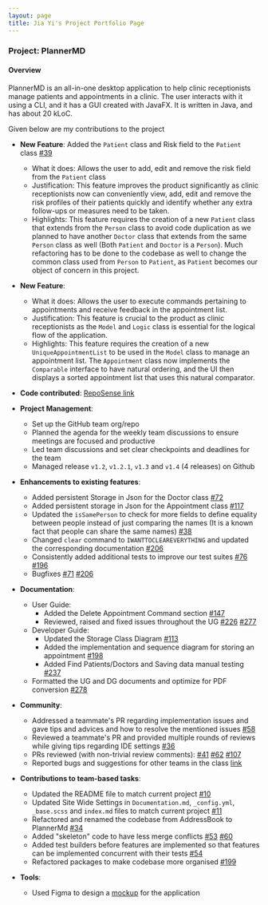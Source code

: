 ```yaml
---
layout: page
title: Jia Yi's Project Portfolio Page
---
```


### Project: PlannerMD

#### Overview
PlannerMD is an all-in-one desktop application to help clinic receptionists manage patients and appointments in a clinic. The user interacts with it using a CLI, and it has a GUI created with JavaFX. It is written in Java, and has about 20 kLoC.

Given below are my contributions to the project


* **New Feature**: Added the `Patient` class and Risk field to the `Patient` class [#39](https://github.com/AY2122S1-CS2103T-T11-3/tp/pull/39)
  * What it does: Allows the user to add, edit and remove the risk field from the `Patient` class
  * Justification: This feature improves the product significantly as clinic receptionists now can conveniently view, add, edit and remove the risk profiles of their patients quickly and identify whether any extra follow-ups or measures need to be taken.
  * Highlights: This feature requires the creation of a new `Patient` class that extends from the `Person` class to avoid code duplication as we planned to have another `Doctor` class that extends from the same `Person` class as well (Both `Patient` and `Doctor` is a `Person`).
    Much refactoring has to be done to the codebase as well to change the common class used from `Person` to `Patient`, as `Patient` becomes our object of concern in this project.

* **New Feature**: 
  * What it does: Allows the user to execute commands pertaining to appointments and receive feedback in the appointment list.
  * Justification: This feature is crucial to the product as clinic receptionists as the `Model` and `Logic` class is essential for the logical flow of the application. 
  * Highlights: This feature requires the creation of a new `UniqueAppointmentList` to be used in the `Model` class to manage an appointment list. 
    The `Appointment` class now implements the `Comparable` interface to have natural ordering, and the UI then displays a sorted appointment list that uses this natural comparator.
    
* **Code contributed**: [RepoSense link](https://nus-cs2103-ay2122s1.github.io/tp-dashboard/?search=jiayi1129&sort=groupTitle&sortWithin=title&timeframe=commit&mergegroup=&groupSelect=groupByRepos&breakdown=true&checkedFileTypes=docs~functional-code~test-code~other&since=2021-09-17&tabOpen=true&tabType=authorship&tabAuthor=jiayi1129&tabRepo=AY2122S1-CS2103T-T11-3%2Ftp%5Bmaster%5D&authorshipIsMergeGroup=false&authorshipFileTypes=docs~functional-code~test-code~other&authorshipIsBinaryFileTypeChecked=false)

* **Project Management**:
  * Set up the GitHub team org/repo
  * Planned the agenda for the weekly team discussions to ensure meetings are focused and productive
  * Led team discussions and set clear checkpoints and deadlines for the team
  * Managed release `v1.2`, `v1.2.1`, `v1.3` and `v1.4` (4 releases) on Github

* **Enhancements to existing features**:
  * Added persistent Storage in Json for the Doctor class [#72](https://github.com/AY2122S1-CS2103T-T11-3/tp/pull/72)
  * Added persistent storage in Json for the Appointment class [#117](https://github.com/AY2122S1-CS2103T-T11-3/tp/pull/117)
  * Updated the `isSamePerson` to check for more fields to define equality between people instead of just comparing the names (It is a known fact that people can share the same names) [#38](https://github.com/AY2122S1-CS2103T-T11-3/tp/pull/38)
  * Changed `clear` command to `IWANTTOCLEAREVERYTHING` and updated the corresponding documentation [#206](https://github.com/AY2122S1-CS2103T-T11-3/tp/pull/206)
  * Consistently added additional tests to improve our test suites [#76](https://github.com/AY2122S1-CS2103T-T11-3/tp/pull/76) [#196](https://github.com/AY2122S1-CS2103T-T11-3/tp/pull/196)
  * Bugfixes [#71](https://github.com/AY2122S1-CS2103T-T11-3/tp/pull/71) [#206](https://github.com/AY2122S1-CS2103T-T11-3/tp/pull/206)

* **Documentation**:
  * User Guide:
    * Added the Delete Appointment Command section [#147](https://github.com/AY2122S1-CS2103T-T11-3/tp/pull/147)
    * Reviewed, raised and fixed issues throughout the UG [#226](https://github.com/AY2122S1-CS2103T-T11-3/tp/pull/226) [#277](https://github.com/AY2122S1-CS2103T-T11-3/tp/pull/277)
  * Developer Guide:
    * Updated the Storage Class Diagram [#113](https://github.com/AY2122S1-CS2103T-T11-3/tp/pull/113)
    * Added the implementation and sequence diagram for storing an appointment [#198](https://github.com/AY2122S1-CS2103T-T11-3/tp/pull/198)
    * Added Find Patients/Doctors and Saving data manual testing [#237](https://github.com/AY2122S1-CS2103T-T11-3/tp/pull/237)
  * Formatted the UG and DG documents and optimize for PDF conversion [#278](https://github.com/AY2122S1-CS2103T-T11-3/tp/pull/278)

* **Community**:
  * Addressed a teammate's PR regarding implementation issues and gave tips and advices and how to resolve the mentioned issues [#58](https://github.com/AY2122S1-CS2103T-T11-3/tp/pull/58#issuecomment-937614694)
  * Reviewed a teammate's PR and provided multiple rounds of reviews while giving tips regarding IDE settings [#36](https://github.com/AY2122S1-CS2103T-T11-3/tp/pull/36)
  * PRs reviewed (with non-trivial review comments): [#41](https://github.com/AY2122S1-CS2103T-T11-3/tp/pull/41) [#62](https://github.com/AY2122S1-CS2103T-T11-3/tp/pull/62) [#107](https://github.com/AY2122S1-CS2103T-T11-3/tp/pull/107)
  * Reported bugs and suggestions for other teams in the class [link](https://github.com/jiayi1129/ped/issues)

* **Contributions to team-based tasks**:
  * Updated the README file to match current project [#10](https://github.com/AY2122S1-CS2103T-T11-3/tp/pull/10)
  * Updated Site Wide Settings in `Documentation.md`, `_config.yml`, `_base.scss` and `index.md` files to match current project [#11](https://github.com/AY2122S1-CS2103T-T11-3/tp/pull/11)
  * Refactored and renamed the codebase from AddressBook to PlannerMd [#34](https://github.com/AY2122S1-CS2103T-T11-3/tp/pull/34)
  * Added "skeleton" code to have less merge conflicts [#53](https://github.com/AY2122S1-CS2103T-T11-3/tp/pull/53) [#60](https://github.com/AY2122S1-CS2103T-T11-3/tp/pull/60)
  * Added test builders before features are implemented so that features can be implemented concurrent with their tests [#54](https://github.com/AY2122S1-CS2103T-T11-3/tp/pull/54)
  * Refactored packages to make codebase more organised [#199](https://github.com/AY2122S1-CS2103T-T11-3/tp/pull/199)

* **Tools**:
  * Used Figma to design a [mockup](https://www.figma.com/file/LA0OQ6FUXr87X3lZMcs15E/CS2103T-tP?node-id=0%3A1) for the application
